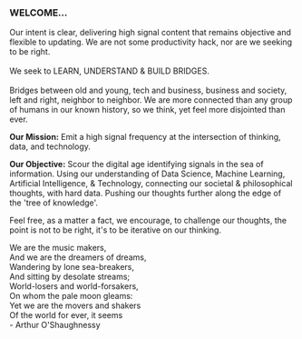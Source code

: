 ### WELCOME...

Our intent is clear, delivering high signal content that remains objective and flexible to updating. We are not some productivity hack, nor are we seeking to be right. 
<br>
<br>
We seek to LEARN, UNDERSTAND & BUILD BRIDGES. 
<br>
<br>
Bridges between old and young, tech and business, business and society, left and right, neighbor to neighbor. We are more connected than any group of humans in our known history, so we think, yet feel more disjointed than ever.<br>

**Our Mission:**
Emit a high signal frequency at the intersection of thinking, data, and technology. <br>

**Our Objective:**
Scour the digital age identifying signals in the sea of information. Using our understanding of Data Science, Machine Learning, Artificial Intelligence,  & Technology, connecting our societal & philosophical thoughts, with hard data. Pushing our thoughts further along the edge of the 'tree of knowledge'.
<br>

Feel free, as a matter a fact, we encourage, to challenge our thoughts, the point is not to be right, it's to be iterative on our thinking. 


We are the music makers,\
    And we are the dreamers of dreams,\
Wandering by lone sea-breakers,\
    And sitting by desolate streams;\
World-losers and world-forsakers,\
    On whom the pale moon gleams:\
Yet we are the movers and shakers\
    Of the world for ever, it seems\
                         - Arthur O'Shaughnessy
